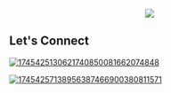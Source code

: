 

<!--
**jlescarlan11/jlescarlan11** is a ✨ _special_ ✨ repository because its `README.md` (this file) appears on your GitHub profile.

Here are some ideas to get you started:

- 🔭 I’m currently working on ...
- 🌱 I’m currently learning ...
- 👯 I’m looking to collaborate on ...
- 🤔 I’m looking for help with ...
- 💬 Ask me about ...
- 📫 How to reach me: ...
- 😄 Pronouns: ...
- ⚡ Fun fact: ...
-->

<p align="center">
  <img src="https://capsule-render.vercel.app/api?text=Hey!👋&animation=fadeIn&type=waving&color=gradient&height=100"/>
</p>

## Let's Connect

[![1745425130621740850081662074848](https://github.com/user-attachments/assets/a4f964ce-f5f1-4372-a609-9368ad5af138)](https://john-lester-escarlan-portfolio.vercel.app/) 


[![17454257138956387466900380811571](https://github.com/user-attachments/assets/d604345c-fffc-48b1-97b3-09c9b56137db)](https://www.facebook.com/johnlester.escarlan11/)

